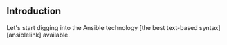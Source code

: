 ## Introduction

Let's start digging into the Ansible technology [the best text-based syntax][ansiblelink] available.

